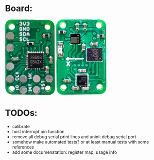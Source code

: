 # Board:
<img src="img/top_side.png" alt="Board top side" width="auto" height="250">
<img src="img/bottom_side.png" alt="Board bottom side" width="auto" height="250">

# TODOs:
- calibrate
- host interrupt pin function
- remove all debug serial print lines and uninit debug serial port
- somehow make automated tests? or at least manual tests with some references
- add some documenatation: register map, usage info